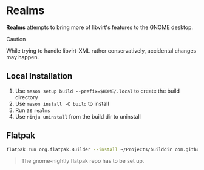 # Realms

**Realms** attempts to bring more of libvirt's features to the GNOME desktop.

> [!CAUTION]
> While trying to handle libvirt-XML rather conservatively, accidental changes may happen.

## Local Installation

1. Use `meson setup build --prefix=$HOME/.local` to create the build directory
2. Use `meson install -C build` to install
3. Run as `realms`
4. Use `ninja uninstall` from the build dir to uninstall

## Flatpak

```sh
flatpak run org.flatpak.Builder --install ~/Projects/builddir com.github.marreitin.realms.yaml --install-deps-from=gnome-nightly --install-deps-from=flathub repo=~/Projects/repo  --force-clean --user && flatpak run com.github.marreitin.realms
```

>The gnome-nightly flatpak repo has to be set up.
